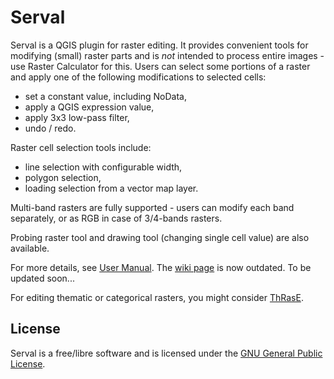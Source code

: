 # Serval

Serval is a QGIS plugin for raster editing. 
It provides convenient tools for modifying (small) raster parts and is _not_ intended to process entire images - 
use Raster Calculator for this.
Users can select some portions of a raster and apply one of the following modifications to selected cells:
* set a constant value, including NoData,
* apply a QGIS expression value,
* apply 3x3 low-pass filter,
* undo / redo.

Raster cell selection tools include:
* line selection with configurable width,
* polygon selection,
* loading selection from a vector map layer.

Multi-band rasters are fully supported - users can modify each band separately, or as RGB in case of 3/4-bands rasters.

Probing raster tool and drawing tool (changing single cell value) are also available.

For more details, see [User Manual](./Serval/docs/user_manual.md). The [wiki page](https://github.com/lutraconsulting/serval/wiki) is now outdated. To be updated soon...

For editing thematic or categorical rasters, you might consider [ThRasE](https://smbyc.github.io/ThRasE).

## License

Serval is a free/libre software and is licensed under the [GNU General Public License](./Serval/license.md).
